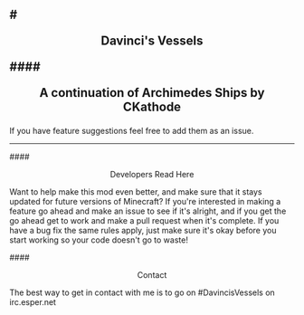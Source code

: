 #<p style='text-align: center;'>Davinci's Vessels</p>
####<p style='text-align: center;'>A continuation of Archimedes Ships by CKathode</p>
---

If you have feature suggestions feel free to add them as an issue.

---

####<p style='text-align: center;'>Developers Read Here</p>

Want to help make this mod even better, and make sure that it stays updated for future versions of Minecraft? If you're interested in making a feature go ahead and make an issue to see if it's alright, and if you get the go ahead get to work and make a pull request when it's complete. If you have a bug fix the same rules apply, just make sure it's okay before you start working so your code doesn't go to waste!

####<p style='text-align: center;'>Contact</p>

The best way to get in contact with me is to go on #DavincisVessels on irc.esper.net
